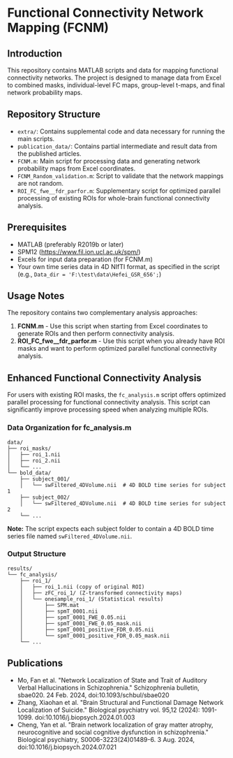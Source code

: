 # Functional Connectivity Network Mapping (FCNM)

## Introduction
This repository contains MATLAB scripts and data for mapping functional connectivity networks. The project is designed to manage data from Excel to combined masks, individual-level FC maps, group-level t-maps, and final network probability maps.

## Repository Structure
* `extra/`: Contains supplemental code and data necessary for running the main scripts.
* `publication_data/`: Contains partial intermediate and result data from the published articles.
* `FCNM.m`: Main script for processing data and generating network probability maps from Excel coordinates.
* `FCNM_Random_validation.m`: Script to validate that the network mappings are not random.
* `ROI_FC_fwe__fdr_parfor.m`: Supplementary script for optimized parallel processing of existing ROIs for whole-brain functional connectivity analysis.

## Prerequisites
* MATLAB (preferably R2019b or later)
* SPM12 (https://www.fil.ion.ucl.ac.uk/spm/)
* Excels for input data preparation (for FCNM.m)
* Your own time series data in 4D NIfTI format, as specified in the script (e.g., `Data_dir = 'F:\test\data\Hefei_GSR_656';`)

## Usage Notes
The repository contains two complementary analysis approaches:
1. **FCNM.m** - Use this script when starting from Excel coordinates to generate ROIs and then perform connectivity analysis.
2. **ROI_FC_fwe__fdr_parfor.m** - Use this script when you already have ROI masks and want to perform optimized parallel functional connectivity analysis.

## Enhanced Functional Connectivity Analysis

For users with existing ROI masks, the `fc_analysis.m` script offers optimized parallel processing for functional connectivity analysis. This script can significantly improve processing speed when analyzing multiple ROIs.

### Data Organization for fc_analysis.m
```
data/
├── roi_masks/
│   ├── roi_1.nii
│   ├── roi_2.nii
│   └── ...
└── bold_data/
    ├── subject_001/
    │   └── swFiltered_4DVolume.nii  # 4D BOLD time series for subject 1
    ├── subject_002/
    │   └── swFiltered_4DVolume.nii  # 4D BOLD time series for subject 2
    └── ...
```

**Note:** The script expects each subject folder to contain a 4D BOLD time series file named `swFiltered_4DVolume.nii`.

### Output Structure
```
results/
└── fc_analysis/
    ├── roi_1/
    │   ├── roi_1.nii (copy of original ROI)
    │   ├── zFC_roi_1/ (Z-transformed connectivity maps)
    │   └── onesample_roi_1/ (Statistical results)
    │       ├── SPM.mat
    │       ├── spmT_0001.nii
    │       ├── spmT_0001_FWE_0.05.nii
    │       ├── spmT_0001_FWE_0.05_mask.nii
    │       ├── spmT_0001_positive_FDR_0.05.nii
    │       └── spmT_0001_positive_FDR_0.05_mask.nii
    └── ...
```

## Publications
* Mo, Fan et al. "Network Localization of State and Trait of Auditory Verbal Hallucinations in Schizophrenia." Schizophrenia bulletin, sbae020. 24 Feb. 2024, doi:10.1093/schbul/sbae020
* Zhang, Xiaohan et al. "Brain Structural and Functional Damage Network Localization of Suicide." Biological psychiatry vol. 95,12 (2024): 1091-1099. doi:10.1016/j.biopsych.2024.01.003
* Cheng, Yan et al. "Brain network localization of gray matter atrophy, neurocognitive and social cognitive dysfunction in schizophrenia." Biological psychiatry, S0006-3223(24)01489-6. 3 Aug. 2024, doi:10.1016/j.biopsych.2024.07.021
